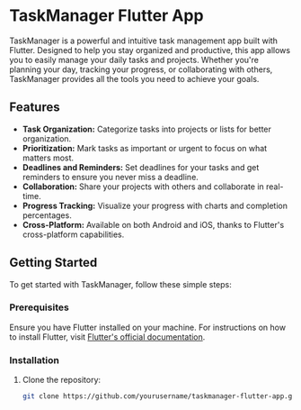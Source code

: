 # TaskManager Flutter App

TaskManager is a powerful and intuitive task management app built with Flutter. Designed to help you stay organized and productive, this app allows you to easily manage your daily tasks and projects. Whether you're planning your day, tracking your progress, or collaborating with others, TaskManager provides all the tools you need to achieve your goals.

## Features

- **Task Organization:** Categorize tasks into projects or lists for better organization.
- **Prioritization:** Mark tasks as important or urgent to focus on what matters most.
- **Deadlines and Reminders:** Set deadlines for your tasks and get reminders to ensure you never miss a deadline.
- **Collaboration:** Share your projects with others and collaborate in real-time.
- **Progress Tracking:** Visualize your progress with charts and completion percentages.
- **Cross-Platform:** Available on both Android and iOS, thanks to Flutter's cross-platform capabilities.

## Getting Started

To get started with TaskManager, follow these simple steps:

### Prerequisites

Ensure you have Flutter installed on your machine. For instructions on how to install Flutter, visit [Flutter's official documentation](https://flutter.dev/docs/get-started/install).

### Installation

1. Clone the repository:
   ```sh
   git clone https://github.com/yourusername/taskmanager-flutter-app.git